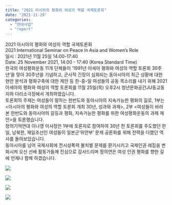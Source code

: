 ```yaml
---
title: "2021 아시아의 평화와 여성의 역할 국제토론회"
date: "2021-11-29"
categories: 
  - "연대사업"
  - "report"
---
```


2021 아시아의 평화와 여성의 역할 국제토론회  
2021 International Seminar on Peace in Asia and Women’s Role  
일시 : 2021년 11월 25일 14:00-17:40  
Date: 25 November 2021, 14:00 - 17:40 (Korea Standard Time)  
한국의 여성평화운동 11개 단체들이 ‘1991년 아세아 평화와 여성의 역할 토론회 30주년’을 맞아 30주년을 기념하고, 군사적 긴장이 심화되는 동아시아의 최근 상황에 대한 현안 분석과 평화구축에 대한 제안 등 한-중-일 여성들의 공동 목소리를 내기 위해 2021 아세아의 평화와 여성의 역할 토론회를 11월 25일(목) 오후2시 청년문화공간JU동교동 지하 다리소극장에서 개최하였습니다.  
토론회의 주제는 여성들이 말하는 한반도와 동아시아의 지속가능한 평화의 길로, 1부는 <아시아의 평화와 여성의 역할 토론회 개최 30년, 성과와 과제>, 2부 <여성들이 바라본 한반도와 동아시아의 갈등과 평화, 지속가능한 평화를 위한 여성평화운동의 과제 제안>을 토론했습니다.  
정의기억연대 이나영 이사장은 1부에 토론자로 참여하여 30년 전 토론회를 주도했던 한일, 남북한, 재일조선인 여성들이 일본군‘위안부’ 문제 공론화를 위해 전력을 다했던 역사를 돌아보았습니다.  
동아시아를 넘어 국제사회에 전시성폭력 불처벌 문제를 환기시키고 국제인권 레짐을 변화시켜 오신 선배 활동가들께 진심으로 감사드리며 정의연은 여성 인권 평화를 향한 길에 언제나 함께 하겠습니다.

[](https://www.facebook.com/photo/?fbid=3347698132021249&set=pcb.3347698402021222&__cft__[0]=AZWuL3k6IZwAeFbYfgp-IPfUpjgHFkR43MRLI84Tb9cfS4sBcCLfulmWxjyDrEYhFoHwvyp64arC6BnsZMQg9v-tia3zrk0Nr1ztg5IZNiRY-WJHjaD3k5xCSM0WBjYfxWM&__tn__=*bH-R)[](https://www.facebook.com/photo/?fbid=3347698198687909&set=pcb.3347698402021222&__cft__[0]=AZWuL3k6IZwAeFbYfgp-IPfUpjgHFkR43MRLI84Tb9cfS4sBcCLfulmWxjyDrEYhFoHwvyp64arC6BnsZMQg9v-tia3zrk0Nr1ztg5IZNiRY-WJHjaD3k5xCSM0WBjYfxWM&__tn__=*bH-R)[](https://www.facebook.com/photo/?fbid=3347698272021235&set=pcb.3347698402021222&__cft__[0]=AZWuL3k6IZwAeFbYfgp-IPfUpjgHFkR43MRLI84Tb9cfS4sBcCLfulmWxjyDrEYhFoHwvyp64arC6BnsZMQg9v-tia3zrk0Nr1ztg5IZNiRY-WJHjaD3k5xCSM0WBjYfxWM&__tn__=*bH-R)[](https://www.facebook.com/photo/?fbid=3347698348687894&set=pcb.3347698402021222&__cft__[0]=AZWuL3k6IZwAeFbYfgp-IPfUpjgHFkR43MRLI84Tb9cfS4sBcCLfulmWxjyDrEYhFoHwvyp64arC6BnsZMQg9v-tia3zrk0Nr1ztg5IZNiRY-WJHjaD3k5xCSM0WBjYfxWM&__tn__=*bH-R)

![](https://womenandwar.net/kr/wp-content/uploads/2021/11/261542837_3347698468687882_956305785518246619_n-1024x768.jpg)

![](https://womenandwar.net/kr/wp-content/uploads/2021/11/261002232_3347698522021210_2038697812055368125_n-723x1024.jpg)

![](https://womenandwar.net/kr/wp-content/uploads/2021/11/261471564_3347698585354537_4575058611347526835_n-724x1024.jpg)

![](https://womenandwar.net/kr/wp-content/uploads/2021/11/dds-1024x576.jpg)
